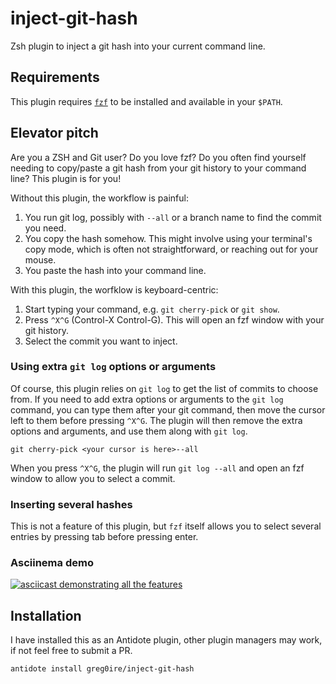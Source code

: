 # inject-git-hash

Zsh plugin to inject a git hash into your current command line.

## Requirements

This plugin requires [`fzf`](https://github.com/junegunn/fzf) to be installed
and available in your `$PATH`.

## Elevator pitch

Are you a ZSH and Git user? Do you love fzf?
Do you often find yourself needing to copy/paste a git hash from your git
history to your command line? This plugin is for you!

Without this plugin, the workflow is painful:

1. You run git log, possibly with `--all` or a branch name to find the commit
   you need.
2. You copy the hash somehow. This might involve using your terminal's copy
   mode, which is often not straightforward, or reaching out for your mouse.
3. You paste the hash into your command line.

With this plugin, the worfklow is keyboard-centric:

1. Start typing your command, e.g. `git cherry-pick` or `git show`.
2. Press `^X^G` (Control-X Control-G). This will open an fzf window with your git history.
3. Select the commit you want to inject.

### Using extra `git log` options or arguments

Of course, this plugin relies on `git log` to get the list of commits to choose
from. If you need to add extra options or arguments to the `git log` command,
you can type them after your git command, then move the cursor left to them
before pressing `^X^G`.
The plugin will then remove the extra options and arguments, and use them along
with `git log`.

```console
git cherry-pick <your cursor is here>--all
```
When you press `^X^G`, the plugin will run `git log --all` and open an fzf
window to allow you to select a commit.

### Inserting several hashes

This is not a feature of this plugin, but `fzf` itself allows you to select
several entries by pressing tab before pressing enter.

### Asciinema demo

[![asciicast demonstrating all the features](https://asciinema.org/a/723241.svg)](https://asciinema.org/a/723241)

## Installation

I have installed this as an Antidote plugin, other plugin managers may work, if
not feel free to submit a PR.

```console
antidote install greg0ire/inject-git-hash
```
